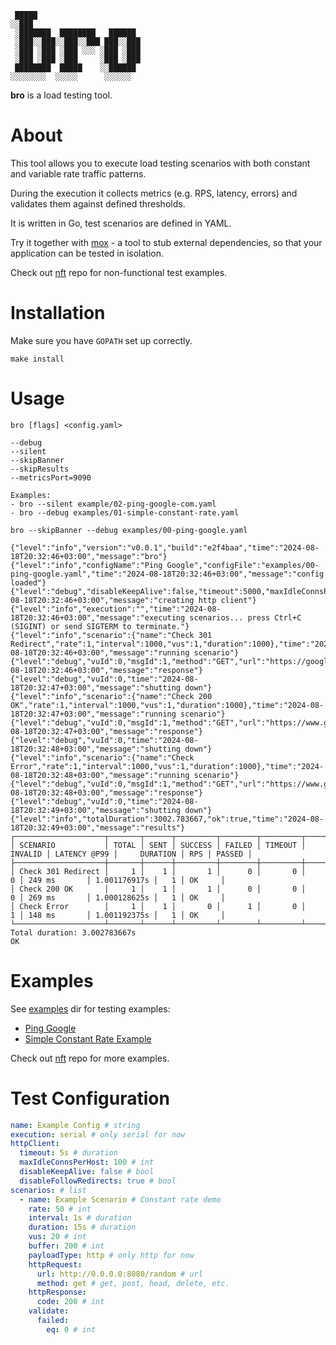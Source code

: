 ```
 █████                       
░░███                        
 ░███████  ████████   ██████ 
 ░███░░███░░███░░███ ███░░███
 ░███ ░███ ░███ ░░░ ░███ ░███
 ░███ ░███ ░███     ░███ ░███
 ████████  █████    ░░██████ 
░░░░░░░░  ░░░░░      ░░░░░░  
```

**bro** is a load testing tool.

# About

This tool allows you to execute load testing scenarios with both constant and variable rate traffic patterns.

During the execution it collects metrics (e.g. RPS, latency, errors) and validates them
against defined thresholds. 

It is written in Go, test scenarios are defined in YAML.

Try it together with [mox](https://github.com/lameaux/mox) - a tool to stub external dependencies, so that your
application can be tested in isolation.

Check out [nft](https://github.com/lameaux/nft) repo for non-functional test examples.

# Installation

Make sure you have `GOPATH` set up correctly.

```shell
make install
```

# Usage

```shell
bro [flags] <config.yaml>

--debug
--silent
--skipBanner
--skipResults
--metricsPort=9090

Examples:
- bro --silent example/02-ping-google-com.yaml 
- bro --debug examples/01-simple-constant-rate.yaml
```

```shell
bro --skipBanner --debug examples/00-ping-google.yaml

{"level":"info","version":"v0.0.1","build":"e2f4baa","time":"2024-08-18T20:32:46+03:00","message":"bro"}
{"level":"info","configName":"Ping Google","configFile":"examples/00-ping-google.yaml","time":"2024-08-18T20:32:46+03:00","message":"config loaded"}
{"level":"debug","disableKeepAlive":false,"timeout":5000,"maxIdleConnsPerHost":100,"time":"2024-08-18T20:32:46+03:00","message":"creating http client"}
{"level":"info","execution":"","time":"2024-08-18T20:32:46+03:00","message":"executing scenarios... press Ctrl+C (SIGINT) or send SIGTERM to terminate."}
{"level":"info","scenario":{"name":"Check 301 Redirect","rate":1,"interval":1000,"vus":1,"duration":1000},"time":"2024-08-18T20:32:46+03:00","message":"running scenario"}
{"level":"debug","vuId":0,"msgId":1,"method":"GET","url":"https://google.com","code":301,"latency":249,"expectedCode":301,"success":true,"time":"2024-08-18T20:32:46+03:00","message":"response"}
{"level":"debug","vuId":0,"time":"2024-08-18T20:32:47+03:00","message":"shutting down"}
{"level":"info","scenario":{"name":"Check 200 OK","rate":1,"interval":1000,"vus":1,"duration":1000},"time":"2024-08-18T20:32:47+03:00","message":"running scenario"}
{"level":"debug","vuId":0,"msgId":1,"method":"GET","url":"https://www.google.com","code":200,"latency":269,"expectedCode":200,"success":true,"time":"2024-08-18T20:32:47+03:00","message":"response"}
{"level":"debug","vuId":0,"time":"2024-08-18T20:32:48+03:00","message":"shutting down"}
{"level":"info","scenario":{"name":"Check Error","rate":1,"interval":1000,"vus":1,"duration":1000},"time":"2024-08-18T20:32:48+03:00","message":"running scenario"}
{"level":"debug","vuId":0,"msgId":1,"method":"GET","url":"https://www.google.com/unknown","code":404,"latency":148,"expectedCode":200,"success":false,"time":"2024-08-18T20:32:48+03:00","message":"response"}
{"level":"debug","vuId":0,"time":"2024-08-18T20:32:49+03:00","message":"shutting down"}
{"level":"info","totalDuration":3002.783667,"ok":true,"time":"2024-08-18T20:32:49+03:00","message":"results"}
┌────────────────────┬───────┬──────┬─────────┬────────┬─────────┬─────────┬──────────────┬──────────────┬─────┬────────┐
│ SCENARIO           │ TOTAL │ SENT │ SUCCESS │ FAILED │ TIMEOUT │ INVALID │ LATENCY @P99 │     DURATION │ RPS │ PASSED │
├────────────────────┼───────┼──────┼─────────┼────────┼─────────┼─────────┼──────────────┼──────────────┼─────┼────────┤
│ Check 301 Redirect │     1 │    1 │       1 │      0 │       0 │       0 │ 249 ms       │ 1.001176917s │   1 │ OK     │
│ Check 200 OK       │     1 │    1 │       1 │      0 │       0 │       0 │ 269 ms       │ 1.000128625s │   1 │ OK     │
│ Check Error        │     1 │    1 │       0 │      1 │       0 │       1 │ 148 ms       │ 1.001192375s │   1 │ OK     │
└────────────────────┴───────┴──────┴─────────┴────────┴─────────┴─────────┴──────────────┴──────────────┴─────┴────────┘
Total duration: 3.002783667s
OK
```

# Examples

See [examples](./examples) dir for testing examples:

- [Ping Google](./examples/00-ping-google.yaml)
- [Simple Constant Rate Example](./examples/01-simple-constant-rate.yaml)

Check out [nft](https://github.com/lameaux/nft) repo for more examples.

# Test Configuration

```yaml
name: Example Config # string
execution: serial # only serial for now
httpClient:
  timeout: 5s # duration
  maxIdleConnsPerHost: 100 # int
  disableKeepAlive: false # bool
  disableFollowRedirects: true # bool  
scenarios: # list
  - name: Example Scenario # Constant rate demo
    rate: 50 # int
    interval: 1s # duration
    duration: 15s # duration
    vus: 20 # int
    buffer: 200 # int
    payloadType: http # only http for now
    httpRequest:
      url: http://0.0.0.0:8080/random # url
      method: get # get, post, head, delete, etc.
    httpResponse:
      code: 200 # int
    validate:
      failed:
        eq: 0 # int
```


